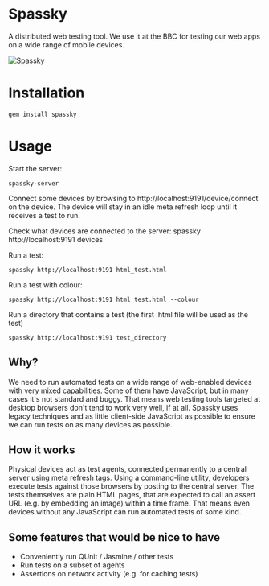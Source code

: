# Spassky #
A distributed web testing tool. We use it at the BBC for testing our web apps on a wide range of mobile devices.


![Spassky](raw/master/spassky.jpg)

# Installation #

```
gem install spassky
```

# Usage #

Start the server:

```
spassky-server
```

Connect some devices by browsing to http://localhost:9191/device/connect on the device. The device will stay in an idle meta refresh loop until it receives a test to run.

Check what devices are connected to the server:
spassky http://localhost:9191 devices

Run a test:

```
spassky http://localhost:9191 html_test.html
```

Run a test with colour:

```
spassky http://localhost:9191 html_test.html --colour
```

Run a directory that contains a test (the first .html file will be used as the test)

```
spassky http://localhost:9191 test_directory
```

## Why? ##
We need to run automated tests on a wide range of web-enabled devices with very mixed capabilities. Some of them have JavaScript, but in many cases it's not standard and buggy. That means web testing tools targeted at desktop browsers don't tend to work very well, if at all. Spassky uses legacy techniques and as little client-side JavaScript as possible to ensure we can run tests on as many devices as possible.

## How it works ##
Physical devices act as test agents, connected permanently to a central server using meta refresh tags. Using a command-line utility, developers execute tests against those browsers by posting to the central server. The tests themselves are plain HTML pages, that are expected to call an assert URL (e.g. by embedding an image) within a time frame. That means even devices without any JavaScript can run automated tests of some kind.

## Some features that would be nice to have ##
- Conveniently run QUnit / Jasmine / other tests
- Run tests on a subset of agents
- Assertions on network activity (e.g. for caching tests)
